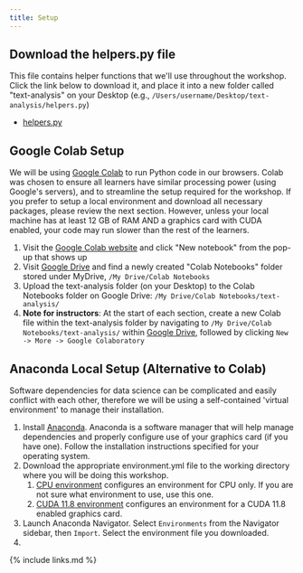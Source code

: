 ```yaml
---
title: Setup
---
```

## Download the helpers.py file
This file contains helper functions that we'll use throughout the workshop. Click the link below to download it, and place it into a new folder called "text-analysis" on your Desktop (e.g., `/Users/username/Desktop/text-analysis/helpers.py`)
* [helpers.py](code/helpers.py)

## Google Colab Setup
We will be using [Google Colab](https://research.google.com/colaboratory/faq.html) to run Python code in our browsers. Colab was chosen to ensure all learners have similar processing power (using Google's servers), and to streamline the setup required for the workshop. If you prefer to setup a local environment and download all necessary packages, please review the next section. However, unless your local machine has at least 12 GB of RAM AND a graphics card with CUDA enabled, your code may run slower than the rest of the learners.

1. Visit the [Google Colab website](https://colab.research.google.com/) and click "New notebook" from the pop-up that shows up
2. Visit [Google Drive](https://drive.google.com/drive/my-drive) and find a newly created "Colab Notebooks" folder stored under MyDrive, ```/My Drive/Colab Notebooks```
3. Upload the text-analysis folder (on your Desktop) to the Colab Notebooks folder on Google Drive: ```/My Drive/Colab Notebooks/text-analysis/```
4. **Note for instructors**: At the start of each section, create a new Colab file within the text-analysis folder by navigating to ```/My Drive/Colab Notebooks/text-analysis/``` within [Google Drive](https://drive.google.com/drive/my-drive), followed by clicking ```New -> More -> Google Colaboratory```

## Anaconda Local Setup (Alternative to Colab)
Software dependencies for data science can be complicated and easily conflict with each other, therefore we will be using a self-contained 'virtual environment' to manage their installation.

1. Install [Anaconda](https://www.anaconda.com/products/distribution). Anaconda is a software manager that will help manage dependencies and properly configure use of your graphics card (if you have one). Follow the installation instructions specified for your operating system.
2. Download the appropriate environment.yml file to the working directory where you will be doing this workshop.
   1. [CPU environment](files/environment_cpu.yml) configures an environment for CPU only. If you are not sure what environment to use, use this one.
   2. [CUDA 11.8 environment](files/environment_cuda118.yml) configures an environment for a CUDA 11.8 enabled graphics card.
3. Launch Anaconda Navigator. Select ```Environments``` from the Navigator sidebar, then ```Import```. Select the environment file you downloaded.
4. 
 {% include links.md %}
